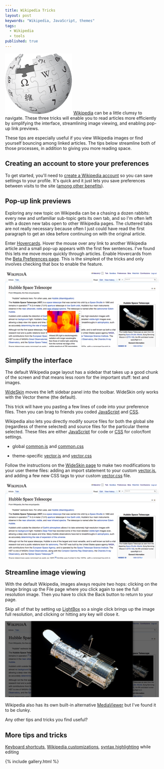 ```yaml
---
title: Wikipedia Tricks
layout: post
keywords: "Wikipedia, JavaScript, themes"
tags:
  - Wikipedia
  - tools
published: true
---
```


<img class="thumb" src="/images/wikipedia.png"> [Wikipedia](//wikipedia.org)
can be a little clumsy to navigate.  These three tricks will enable you to
read articles more efficiently by simplifying the interface, streamlining
image viewing, and enabling pop-up link previews.

These tips are especially useful if you view Wikipedia images or find yourself
bouncing among linked articles.  The tips below streamline both of those
processes, in addition to giving you more reading space.

## Creating an account to store your preferences

To get started, you'll need to [create a Wikipedia account][create] so you can
save settings to your profile.  It's quick and it just lets you save
preferences between visits to the site ([among other benefits][benefits]).

 [create]: https://en.wikipedia.org/w/index.php?title=Special:UserLogin&type=signup&returnto=Main+Page
 [benefits]:     https://en.wikipedia.org/wiki/Wikipedia:Why_create_an_account%3F

## Pop-up link previews

Exploring any new topic on Wikipedia can be a chasing a dozen rabbits: every
new and unfamiliar sub-topic gets its own tab, and so I'm often left with a
dozen new tabs open to other Wikipedia pages.  The cluttered tabs are not
really necessary because often I just could have read the first paragraph to
get an idea before continuing on with the original article.

Enter [Hovercards][Hovercards].  Hover the mouse over any link to another
Wikipedia article and a small pop-up appears with the first few sentences.
I've found this lets me move more quickly through articles.  Enable Hovercards
from the [Beta Preferences page][beta].  This is the simplest of the tricks
and only involves checking that box to enable the feature.


<div class="gallery"> <a href="/images/wikipedia-tricks-hover.png"
  data-gallery="wiki" title="Hovering over any link to another Wikipedia
  article creates a popup with the first few sentences and key image."> <img
  src="/images/wikipedia-tricks-hover.png"></a> </div>


  [WideSkin]: https://en.wikipedia.org/wiki/User:Blue-Haired_Lawyer/Wide_Skin
  [LightBox]: https://en.wikipedia.org/wiki/User:JGMalcolm/SimpleLightbox
  [MediaViewer]: https://www.mediawiki.org/wiki/Multimedia/About_Media_Viewer
  [Hovercards]: https://www.mediawiki.org/wiki/Beta_Features/Hovercards
  [beta]: https://en.wikipedia.org/wiki/Special:Preferences#mw-prefsection-betafeatures




## Simplify the interface

The default Wikipedia page layout has a sidebar that takes up a good chunk of
the screen and that means less room for the important stuff: text and images.

[WideSkin][WideSkin] moves the left sidebar panel into the toolbar.  WideSkin
only works with the Vector theme (the default).

This trick will have you pasting a few lines of code into your preference
files.  Then you can brag to friends you coded
[JavaScript](https://en.wikipedia.org/wiki/JavaScript) and
[CSS](https://en.wikipedia.org/wiki/Css).

Wikipedia also lets you directly modify source files for both the global site
(regardless of theme selected) and source files for the particular theme
selected.  These files are either
[JavaScript](https://en.wikipedia.org/wiki/JavaScript) for code or
[CSS](https://en.wikipedia.org/wiki/Css) for color/font settings.

* global [common.js] and [common.css]
* theme-specific [vector.js] and [vector.css]

  [skins]:       https://www.mediawiki.org/wiki/Manual:Skins
  [preferences]: https://en.wikipedia.org/wiki/Special:Preferences#mw-prefsection-rendering
  [common.js]:   https://en.wikipedia.org/wiki/Special:MyPage/common.js
  [common.css]:  https://en.wikipedia.org/wiki/Special:MyPage/common.css
  [vector.js]:   https://en.wikipedia.org/wiki/Special:MyPage/vector.js
  [vector.css]:  https://en.wikipedia.org/wiki/Special:MyPage/vector.css
  [preview]:     https://en.wikipedia.org/wiki/Jean-Jacques_Rousseau?useskin=vector


Follow the instructions on the [WideSkin page][WideSkin] to make two
modifications to your user theme files:  adding an import statement to your
custom [vector.js], and adding a few new CSS tags to your custom [vector.css]
file.

<div class="gallery">
  <a href="/images/wikipedia-tricks-full.png" data-gallery="wiki"
     title="Using the WideSkin theme reclaims the wasted space on the left. Those rarely used links are now in a toolbar dropdown.">
     <img src="/images/wikipedia-tricks-full.png"></a>
  <a href="/images/wikipedia-tricks-full-before.png" data-gallery="wiki"
     title="Default Wikipedia has a sidebar on the left that takes up valuable screen real estate."></a>
</div>



## Streamline image viewing

With the default Wikipedia, images always require two hops: clicking on the
image brings up the File page where you click again to see the full resolution
image.  Then you have to click the Back button to return to your page.

Skip all of that by setting up [LightBox][LightBox] so a single click brings
up the image full resolution, and clicking or hitting any key will close it.

<div class="gallery">
  <a href="/images/wikipedia-tricks-image.png" data-gallery="wiki"
     title="With LighbBox enabled, clicking on an image immediately brings it up full screen.  Any keypress or click returns you to the article.">
     <img src="/images/wikipedia-tricks-image.png"></a>
  <a href="/images/wikipedia-tricks-image-before.png" data-gallery="wiki"
     title="With default Wikipedia, clicking on an image takes you to a separate page for that file.  You have to click a second time to see the full image."></a>
</div>

Wikipedia also has its own built-in alternative [MediaViewer][MediaViewer] but
I've found it to be clunky.

Any other tips and tricks you find useful?

## More tips and tricks

[Keyboard shortcuts][keyboard],
[Wikipedia customizations][customize],
[syntax highlighting] while editing

[keyboard]: https://en.wikipedia.org/wiki/Wikipedia:Keyboard_shortcuts
[customize]: https://en.wikipedia.org/wiki/Wikipedia:Customisation
[syntax highlighting]: https://www.mediawiki.org/wiki/User:Remember_the_dot/Syntax_highlighter


{% include gallery.html %}
